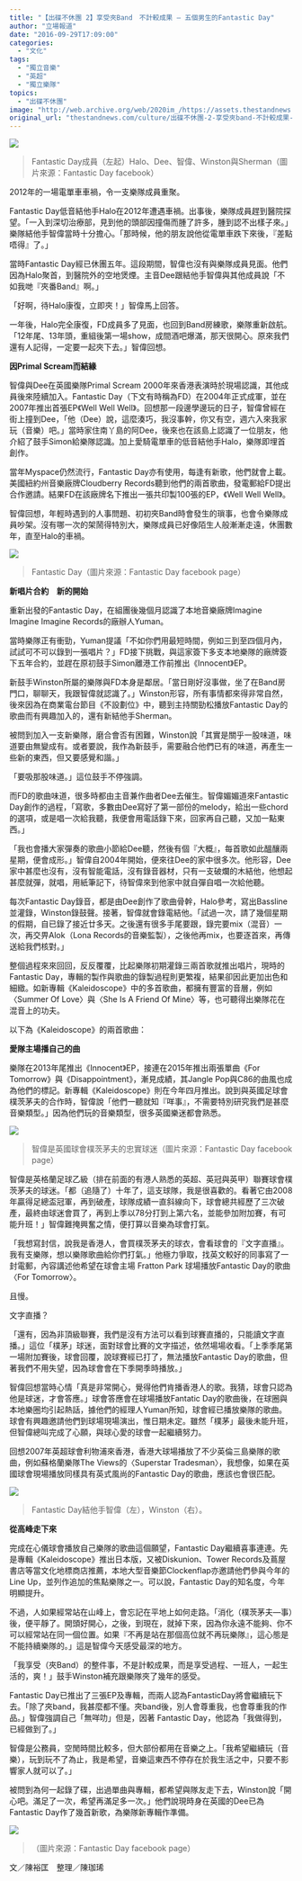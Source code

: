 ```yaml
---
title: "【出碟不休團 2】享受夾Band　不計較成果 — 五個男生的Fantastic Day"
author: "立場報道"
date: "2016-09-29T17:09:00"
categories:
  - "文化"
tags:
  - "獨立音樂"
  - "英超"
  - "獨立樂隊"
topics:
  - "出碟不休團"
image: "http://web.archive.org/web/2020im_/https://assets.thestandnews.com/media/photos/13490587_1141570892556096_6532198966643254537_o_4JKAt.png"
original_url: "thestandnews.com/culture/出碟不休團-2-享受夾band-不計較成果-五個男生的fantastic-day"
---
```

![](http://web.archive.org/web/2020im_/https://assets.thestandnews.com/media/photos/13490587_1141570892556096_6532198966643254537_o_4JKAt.png)
> Fantastic Day成員（左起）Halo、Dee、智偉、Winston與Sherman（圖片來源：Fantastic Day facebook）

2012年的一場電單車車禍，令一支樂隊成員重聚。

Fantastic Day低音結他手Halo在2012年遭遇車禍。出事後，樂隊成員趕到醫院探望。「一入到深切治療部，見到他的頭部因撞傷而腫了許多，腫到認不出樣子來。」樂隊結他手智偉當時十分擔心。「那時候，他的朋友說他從電單車跌下來後，『差點唔得』了。」

當時Fantastic Day經已休團五年。這段期間，智偉也沒有與樂隊成員見面。他們因為Halo聚首，到醫院外的空地煲煙。主音Dee跟結他手智偉與其他成員說「不如我哋『夾番Band』啊。」

「好啊，待Halo康復，立即夾！」智偉馬上回答。

一年後，Halo完全康復，FD成員多了見面，也回到Band房練歌，樂隊重新啟航。「12年尾、13年頭，重組後第一場show，成間酒吧爆滿，那天很開心。原來我們還有人記得，一定要一起夾下去。」智偉回想。

**因Primal Scream而結緣**

智偉與Dee在英國樂隊Primal Scream 2000年來香港表演時於現場認識，其他成員後來陸續加入。Fantastic Day（下文有時稱為FD）在2004年正式成軍，並在2007年推出首張EP《Well Well Well》。回想那一段邊學邊玩的日子，智偉曾經在街上撞到Dee，「他（Dee）說，這麼湊巧，我沒事幹，你又有空，週六入來我家玩（音樂）吧。」當時家住南丫島的阿Dee，後來也在該島上認識了一位朋友，他介紹了鼓手Simon給樂隊認識。加上愛騎電單車的低音結他手Halo，樂隊即埋首創作。

當年Myspace仍然流行，Fantastic Day亦有使用，每逢有新歌，他們就會上載。美國紐約州音樂廠牌Cloudberry Records聽到他們的兩首歌曲，發電郵給FD提出合作邀請。結果FD在該廠牌名下推出一張共印製100張的EP，《Well Well Well》。

智偉回想，年輕時遇到的人事問題、初初夾Band時會發生的瑣事，也會令樂隊成員吵架。沒有哪一次的架鬧得特別大，樂隊成員已好像陌生人般漸漸走遠，休團數年，直至Halo的車禍。

![](http://web.archive.org/web/2020im_/https://assets.thestandnews.com/media/photos/13510765_1141571095889409_2783569271480941130_n_dYtM6.jpg)
> Fantastic Day（圖片來源：Fantastic Day facebook page）

**新唱片合約　新的開始**

重新出發的Fantastic Day，在組團後幾個月認識了本地音樂廠牌Imagine Imagine Imagine Records的廠辦人Yuman。

當時樂隊正有衝勁，Yuman提議「不如你們用最短時間，例如三到至四個月內，試試可不可以錄到一張唱片？」FD接下挑戰，與這家簽下多支本地樂隊的廠牌簽下五年合約，並趕在原初鼓手Simon離港工作前推出《Innocent》EP。

新鼓手Winston所屬的樂隊與FD本身是鄰居。「當日剛好沒事做，坐了在Band房門口，聊聊天，我跟智偉就認識了。」Winston形容，所有事情都來得非常自然，後來因為在商業電台節目《不設劃位》中，聽到主持關勁松播放Fantastic Day的歌曲而有興趣加入的，還有新結他手Sherman。

被問到加入一支新樂隊，磨合會否有困難，Winston說「其實是關乎一股味道，味道要由無變成有。或者要說，我作為新鼓手，需要融合他們已有的味道，再產生一些新的東西，但又要感覺和諧。」

「要吸那股味道。」這位鼓手不停強調。

而FD的歌曲味道，很多時都由主音兼作曲者Dee去催生。智偉媚媚道來Fantastic Day創作的過程，「寫歌，多數由Dee寫好了第一部份的melody，給出一些chord的選項，或是唱一次給我聽，我便會用電話錄下來，回家再自己聽，又加一點東西。」

「我也會播大家彈奏的歌曲小節給Dee聽，然後有個『大概』，每首歌如此醞釀兩星期，便會成形。」智偉自2004年開始，便來往Dee的家中很多次。他形容，Dee家中甚麼也沒有，沒有智能電話，沒有錄音器材，只有一支破爛的木結他，他想起甚麼就彈，就唱，用紙筆記下，待智偉來到他家中就自彈自唱一次給他聽。

每次Fantastic Day錄音，都是由Dee創作了歌曲骨幹，Halo參考，寫出Bassline並灌錄，Winston錄鼓聲。接著，智偉就會錄電結他。「試過一次，請了幾個星期的假期，自已錄了接近廿多天。之後還有很多手尾要跟，錄完要mix（混音）一次，再交畀Alok（Lona Records的音樂監製），之後他再mix，也要逐首來，再傳送給我們核對。」

整個過程來來回回，反反覆覆，比起樂隊初期灌錄三兩首歌就推出唱片，現時的Fantastic Day，專輯的製作與歌曲的錄製過程則更繁複，結果卻因此更加出色和細緻。如新專輯《Kaleidoscope》中的多首歌曲，都擁有豐富的音層，例如〈Summer Of Love〉與〈She Is A Friend Of Mine〉等，也可聽得出樂隊花在混音上的功夫。

以下為《Kaleidoscope》的兩首歌曲：

**愛隊主場播自己的曲**

樂隊在2013年尾推出《Innocent》EP，接連在2015年推出兩張單曲《For Tomorrow》與《Disappointment》，漸見成績，其Jangle Pop與C86的曲風也成為他們的標記。新專輯《Kaleidoscope》則在今年四月推出。說到與英國足球會樸茨茅夫的合作時，智偉說「他們一聽就知『咩事』，不需要特別研究我們是甚麼音樂類型。」因為他們玩的音樂類型，很多英國樂迷都會熟悉。

![](http://web.archive.org/web/2020im_/https://assets.thestandnews.com/media/photos/13265900_1124083894304796_5804020762837470807_n_lACyF.jpg)
> 智偉是英國球會樸茨茅夫的忠實球迷（圖片來源：Fantastic Day facebook page）

智偉是英格蘭足球乙級（排在前面的有港人熟悉的英超、英冠與英甲）聯賽球會樸茨茅夫的球迷。「都（追隨了）十年了，這支球隊，我是很喜歡的。看著它由2008年贏得足總盃冠軍，再到破產，球隊成績一直斜線向下，球會總共經歷了三次破產，最終由球迷會買了，再到上季以78分打到上第六名，並能參加附加賽，有可能升班！」智偉難掩興奮之情，便打算以音樂為球會打氣。

「我想寫封信，說我是香港人，會買樸茨茅夫的球衣，會看球會的『文字直播』。我有支樂隊，想以樂隊歌曲給你們打氣。」他極力爭取，找英文較好的同事寫了一封電郵，內容講述他希望在球會主場 Fratton Park 球場播放Fantastic Day的歌曲〈For Tomorrow〉。

且慢。

文字直播？

「還有，因為非頂級聯賽，我們是沒有方法可以看到球賽直播的，只能讀文字直播。」這位「樸茅」球迷，面對球會比賽的文字描述，依然場場收看。「上季季尾第一場附加賽後，球會回覆，說球賽經已打了，無法播放Fantastic Day的歌曲，但著我們不用失望，因為球會會在下季開季時播放。」

智偉回想當時心情「真是非常開心，覺得他們肯播香港人的歌。我猜，球會只認為他是球迷，才會答應。」球會答應會在球場播放Fantatic Day的歌曲後，在球圈與本地樂圈均引起熱話，據他們的經理人Yuman所知，球會經已播放樂隊的歌曲。球會有興趣邀請他們到球場現場演出，惟日期未定。雖然「樸茅」最後未能升班，但智偉總叫完成了心願，與球心愛的球會一起繼續努力。

回想2007年英超球會利物浦來香港，香港大球場播放了不少英倫三島樂隊的歌曲，例如蘇格蘭樂隊The Views的〈Superstar Tradesman〉，我想像，如果在英國球會現場播放同樣具有英式風尚的Fantastic Day的歌曲，應該也會很匹配。

![](http://web.archive.org/web/2020im_/https://assets.thestandnews.com/media/photos/12_xwXwb.jpg)
> Fantastic Day結他手智偉（左），Winston（右）。

**從高峰走下來**

完成在心儀球會播放自己樂隊的歌曲這個願望，Fantastic Day繼續喜事連連。先是專輯《Kaleidoscope》推出日本版，又被Diskunion、Tower Records及蔦屋書店等當文化地標商店推薦，本地大型音樂節Clockenflap亦邀請他們參與今年的Line Up，並列作追加的焦點樂隊之一。可以說，Fantastic Day的知名度，今年明顯提升。

不過，人如果經常站在山峰上，會忘記在平地上如何走路。「消化（樸茨茅夫—事）後，便平靜了。開頭好開心，之後，到現在，就掉下來，因為你永遠不能夠、你不可以經常站在同一個位置。如果『不再是站在那個高位就不再玩樂隊』，這心態是不能持續樂隊的。」這是智偉今天感受最深的地方。

「我享受（夾Band）的整件事，不是計較成果，而是享受過程、一班人，一起生活的，爽！」鼓手Winston補充跟樂隊夾了幾年的感受。

Fantastic Day已推出了三張EP及專輯，而兩人認為FantasticDay將會繼續玩下去。「除了夾band，我甚麼都不懂。夾band後，別人會尊重我，也會尊重我的作品。」智偉強調自己「無咩叻」但是，因著 Fantastic Day，他認為「我做得到，已經做到了。」

智偉是公務員，空閒時間比較多，但大部份都用在音樂之上。「我希望繼續玩（音樂），玩到玩不了為止，我是希望，音樂這東西不停存在於我生活之中，只要不影響家人就可以了。」

被問到為何一起錄了碟，出過單曲與專輯，都希望與隊友走下去，Winston說「開心吧。滿足了一次，希望再滿足多一次。」他們說現時身在英國的Dee已為Fantastic Day作了幾首新歌，為樂隊新專輯作準備。

![](http://web.archive.org/web/2020im_/https://assets.thestandnews.com/media/photos/13112820_1107360919310427_7947108835471915570_o_4ehqU.jpg)
> （圖片來源：Fantastic Day facebook page）

文／陳裕匡　整理／陳珈琋